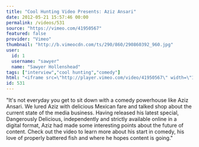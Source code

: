 ```yaml
---
title: "Cool Hunting Video Presents: Aziz Ansari"
date: 2012-05-21 15:57:46 00:00
permalink: /videos/531
source: "https://vimeo.com/41950567"
featured: false
provider: "Vimeo"
thumbnail: "http://b.vimeocdn.com/ts/290/860/290860392_960.jpg"
user:
  id: 1
  username: "sawyer"
  name: "Sawyer Hollenshead"
tags: ["interview","cool hunting","comedy"]
html: "<iframe src=\"http://player.vimeo.com/video/41950567\" width=\"1280\" height=\"720\" frameborder=\"0\" webkitallowfullscreen mozallowfullscreen allowfullscreen></iframe>"
id: 531
---
```


"It's not everyday you get to sit down with a comedy powerhouse like Aziz Ansari. We lured Aziz with delicious Mexican fare and talked shop about the current state of the media business. Having released his latest special, Dangerously Delicious, independently and strictly available online in a digital format, Aziz had made some interesting points about the future of content. Check out the video to learn more about his start in comedy, his love of properly battered fish and where he hopes content is going."